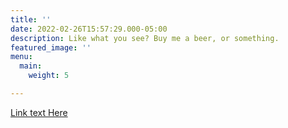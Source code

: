 ```yaml
---
title: ''
date: 2022-02-26T15:57:29.000-05:00
description: Like what you see? Buy me a beer, or something.
featured_image: ''
menu:
  main:
    weight: 5

---
```

[Link text Here](https://link-url-here.org)